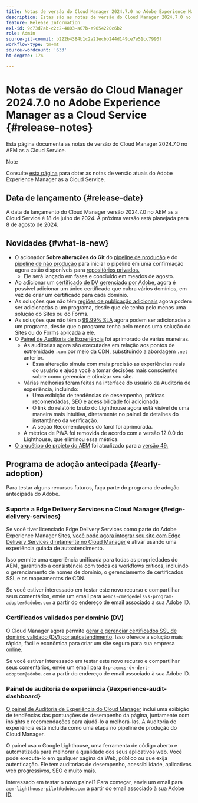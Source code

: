 ```yaml
---
title: Notas de versão do Cloud Manager 2024.7.0 no Adobe Experience Manager as a Cloud Service
description: Estas são as notas de versão do Cloud Manager 2024.7.0 no AEM as a Cloud Service.
feature: Release Information
exl-id: 9c73d7ab-c2c2-4803-a07b-e9054220c6b2
role: Admin
source-git-commit: b222b4384b1c2a21ecbb244d149ce7e51cc7990f
workflow-type: tm+mt
source-wordcount: '633'
ht-degree: 17%

---
```



# Notas de versão do Cloud Manager 2024.7.0 no Adobe Experience Manager as a Cloud Service {#release-notes}

Esta página documenta as notas de versão do Cloud Manager 2024.7.0 no AEM as a Cloud Service.

>[!NOTE]
>
>Consulte [esta página](/help/release-notes/release-notes-cloud/release-notes-current.md) para obter as notas de versão atuais do Adobe Experience Manager as a Cloud Service.

## Data de lançamento {#release-date}

A data de lançamento do Cloud Manager versão 2024.7.0 no AEM as a Cloud Service é 18 de julho de 2024. A próxima versão está planejada para 8 de agosto de 2024.

## Novidades {#what-is-new}

* O acionador **Sobre alterações do Git** do [pipeline de produção](/help/implementing/cloud-manager/configuring-pipelines/configuring-production-pipelines.md#adding-production-pipeline) e do [pipeline de não produção](/help/implementing/cloud-manager/configuring-pipelines/configuring-non-production-pipelines.md#adding-non-production-pipeline) para iniciar o pipeline em uma confirmação agora estão disponíveis para [repositórios privados.](/help/implementing/cloud-manager/managing-code/private-repositories.md)
   * Ele será lançado em fases e concluído em meados de agosto.
* Ao adicionar um [certificado de DV gerenciado por Adobe](/help/implementing/cloud-manager/managing-ssl-certifications/add-ssl-certificate.md), agora é possível adicionar um único certificado que cubra vários domínios, em vez de criar um certificado para cada domínio.
* As soluções que não têm [regiões de publicação adicionais](/help/operations/additional-publish-regions.md) agora podem ser adicionadas a um programa, desde que ele tenha pelo menos uma solução do Sites ou do Forms.
* As soluções que não têm o [99.99% SLA](/help/implementing/cloud-manager/getting-access-to-aem-in-cloud/creating-production-programs.md#sla) agora podem ser adicionadas a um programa, desde que o programa tenha pelo menos uma solução do Sites ou do Forms aplicada a ele.
* O [Painel de Auditoria de Experiência](/help/implementing/cloud-manager/experience-audit-dashboard.md) foi aprimorado de várias maneiras.
   * As auditorias agora são executadas em relação aos pontos de extremidade `.com` por meio da CDN, substituindo a abordagem `.net` anterior.
      * Essa alteração simula com mais precisão as experiências reais do usuário e ajuda você a tomar decisões mais conscientes sobre como gerenciar e otimizar seu site.
   * Várias melhorias foram feitas na interface do usuário da Auditoria de experiência, incluindo:
      * Uma exibição de tendências de desempenho, práticas recomendadas, SEO e acessibilidade foi adicionada.
      * O link do relatório bruto do Lighthouse agora está visível de uma maneira mais intuitiva, diretamente no painel de detalhes do instantâneo da verificação.
      * A seção Recomendações do farol foi aprimorada.
   * A métrica de PWA foi removida de acordo com a versão 12.0.0 do Lighthouse, que eliminou essa métrica.
* [O arquétipo de projeto do AEM](https://experienceleague.adobe.com/docs/experience-manager-core-components/using/developing/archetype/overview.html?lang=pt-BR) foi atualizado para a [versão 49.](https://github.com/adobe/aem-project-archetype/tree/aem-project-archetype-49)

## Programa de adoção antecipada {#early-adoption}

Para testar alguns recursos futuros, faça parte do programa de adoção antecipada do Adobe.

### Suporte a Edge Delivery Services no Cloud Manager {#edge-delivery-services}

Se você tiver licenciado Edge Delivery Services como parte do Adobe Experience Manager Sites, [você pode agora integrar seu site com Edge Delivery Services diretamente no Cloud Manager](/help/implementing/cloud-manager/edge-delivery/introduction-to-edge-delivery-services.md) e ativar usando uma experiência guiada de autoatendimento.

Isso permite uma experiência unificada para todas as propriedades do AEM, garantindo a consistência com todos os workflows críticos, incluindo o gerenciamento de nomes de domínio, o gerenciamento de certificados SSL e os mapeamentos de CDN.

Se você estiver interessado em testar este novo recurso e compartilhar seus comentários, envie um email para `aemcs-cmedgedelsvs-program-adopter@adobe.com` a partir do endereço de email associado à sua Adobe ID.

### Certificados validados por domínio (DV)

O Cloud Manager agora permite [gerar e gerenciar certificados SSL de domínio validado (DV) por autoatendimento](/help/implementing/cloud-manager/managing-ssl-certifications/add-ssl-certificate.md). Isso oferece a solução mais rápida, fácil e econômica para criar um site seguro para sua empresa online.

Se você estiver interessado em testar este novo recurso e compartilhar seus comentários, envie um email para `Grp-aemcs-dv-dert-adopter@adobe.com` a partir do endereço de email associado à sua Adobe ID.

### Painel de auditoria de experiência {#experience-audit-dashboard}

[O painel de Auditoria de Experiência do Cloud Manager](/help/implementing/cloud-manager/experience-audit-dashboard.md) inclui uma exibição de tendências das pontuações de desempenho da página, juntamente com insights e recomendações para ajudá-lo a melhorá-las. A Auditoria de experiência está incluída como uma etapa no pipeline de produção do Cloud Manager.

O painel usa o Google Lighthouse, uma ferramenta de código aberto e automatizada para melhorar a qualidade dos seus aplicativos web. Você pode executá-lo em qualquer página da Web, público ou que exija autenticação. Ele tem auditorias de desempenho, acessibilidade, aplicativos web progressivos, SEO e muito mais.

Interessado em testar o novo painel? Para começar, envie um email para `aem-lighthouse-pilot@adobe.com` a partir do email associado à sua Adobe ID.
